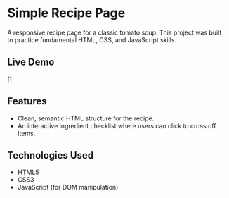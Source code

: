 # Simple Recipe Page

A responsive recipe page for a classic tomato soup. This project was built to practice fundamental HTML, CSS, and JavaScript skills.

## Live Demo

[]

## Features

-   Clean, semantic HTML structure for the recipe.
-   An interactive ingredient checklist where users can click to cross off items.

## Technologies Used

-   HTML5
-   CSS3
-   JavaScript (for DOM manipulation)